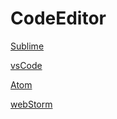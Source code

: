 # CodeEditor

[Sublime](sublime/README.md)

[vsCode](vsCode/README.md)

[Atom](Atom/README.md)

[webStorm](webStorm/README.md)
